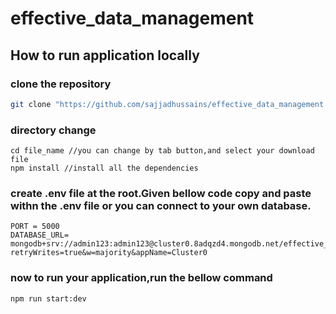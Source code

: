 # effective_data_management 

## How to run application locally
### clone the repository
```sh
git clone "https://github.com/sajjadhussains/effective_data_management.git"
```
### directory change
```
cd file_name //you can change by tab button,and select your download file
npm install //install all the dependencies
```
### create .env file at the root.Given bellow code copy and paste withn the .env file or you can connect to your own database.
```
PORT = 5000
DATABASE_URL= mongodb+srv://admin123:admin123@cluster0.8adqzd4.mongodb.net/effective_data_management?retryWrites=true&w=majority&appName=Cluster0
```
### now to run your application,run the bellow command
```
npm run start:dev
```
